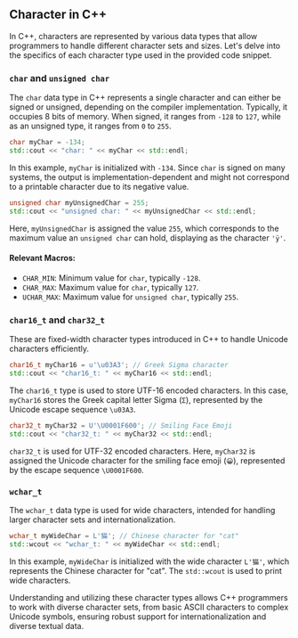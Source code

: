 ## Character in C++

In C++, characters are represented by various data types that allow programmers to handle different character sets and sizes. Let's delve into the specifics of each character type used in the provided code snippet.

### `char` and `unsigned char`

The `char` data type in C++ represents a single character and can either be signed or unsigned, depending on the compiler implementation. Typically, it occupies 8 bits of memory. When signed, it ranges from `-128` to `127`, while as an unsigned type, it ranges from `0` to `255`.

```cpp
char myChar = -134;
std::cout << "char: " << myChar << std::endl;
```

In this example, `myChar` is initialized with `-134`. Since `char` is signed on many systems, the output is implementation-dependent and might not correspond to a printable character due to its negative value.

```cpp
unsigned char myUnsignedChar = 255;
std::cout << "unsigned char: " << myUnsignedChar << std::endl;
```

Here, `myUnsignedChar` is assigned the value `255`, which corresponds to the maximum value an `unsigned char` can hold, displaying as the character `'ÿ'`.

#### Relevant Macros:

- `CHAR_MIN`: Minimum value for `char`, typically `-128`.
- `CHAR_MAX`: Maximum value for `char`, typically `127`.
- `UCHAR_MAX`: Maximum value for `unsigned char`, typically `255`.

### `char16_t` and `char32_t`

These are fixed-width character types introduced in C++ to handle Unicode characters efficiently.

```cpp
char16_t myChar16 = u'\u03A3'; // Greek Sigma character
std::cout << "char16_t: " << myChar16 << std::endl;
```

The `char16_t` type is used to store UTF-16 encoded characters. In this case, `myChar16` stores the Greek capital letter Sigma (`Σ`), represented by the Unicode escape sequence `\u03A3`.

```cpp
char32_t myChar32 = U'\U0001F600'; // Smiling Face Emoji
std::cout << "char32_t: " << myChar32 << std::endl;
```

`char32_t` is used for UTF-32 encoded characters. Here, `myChar32` is assigned the Unicode character for the smiling face emoji (`😀`), represented by the escape sequence `\U0001F600`.

### `wchar_t`

The `wchar_t` data type is used for wide characters, intended for handling larger character sets and internationalization.

```cpp
wchar_t myWideChar = L'猫'; // Chinese character for "cat"
std::wcout << "wchar_t: " << myWideChar << std::endl;
```

In this example, `myWideChar` is initialized with the wide character `L'猫'`, which represents the Chinese character for "cat". The `std::wcout` is used to print wide characters.

Understanding and utilizing these character types allows C++ programmers to work with diverse character sets, from basic ASCII characters to complex Unicode symbols, ensuring robust support for internationalization and diverse textual data.
